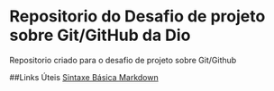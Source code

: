 # Repositorio do Desafio de projeto sobre Git/GitHub da Dio
Repositorio criado para o desafio de projeto sobre Git/Github

##Links Úteis 
[Sintaxe Básica Markdown](https://www.markdownguide.org/basic-syntax/)
